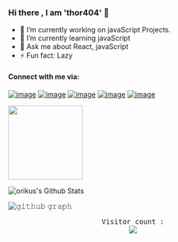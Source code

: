 ### Hi there , I am 'thor404' 👋


- 🔭 I’m currently working on javaScript Projects.
- 🌱 I’m currently learning javaScript
- 💬 Ask me about React, javaScript
- ⚡ Fun fact: Lazy

<!-- - 👯 I’m looking to collaborate on  -->
<!-- - 🤔 I’m looking for help with ... -->
<!-- - 📫 How to reach me: ... -->
<!-- - 😄 Pronouns: ... -->


#### Connect with me via:

[![image](https://img.shields.io/badge/LinkedIn-0077B5?style=for-the-badge&logo=linkedin&logoColor=white)][linkedin]
[![image](https://img.shields.io/badge/Instagram-E4405F?style=for-the-badge&logo=instagram&logoColor=white)][Instagram]
[![image](https://img.shields.io/badge/Twitter-1DA1F2?style=for-the-badge&logo=twitter&logoColor=white)][twitter]
[![image](https://img.shields.io/badge/Tumblr-001935?style=for-the-badge&logo=Tumblr&logoColor=white)][tumblr]
[![image](https://img.shields.io/badge/Facebook-036ce4?style=for-the-badge&logo=Facebook&logoColor=white)][facebook]



 <img height= "150" src="https://github-readme-stats.vercel.app/api/top-langs/?username=thor404&theme=react&layout=compact" />
 
 
 ![orikus's Github Stats](https://github-readme-stats.vercel.app/api?username=thor404&show_icons=true&include_all_commits=true)

![𝚐𝚒𝚝𝚑𝚞𝚋 𝚐𝚛𝚊𝚙𝚑](https://activity-graph.herokuapp.com/graph?username=thor404&theme=react-dark&hide_border=true&area=true)




<samp>
    <p align="center"> 
        Visitor count : <br>
        <img src="https://profile-counter.glitch.me/thor404/count.svg" />
    </p>
</samp>



[facebook]:https://www.facebook.com/pluviophile404
[Instagram]: https://www.instagram.com/torikus_/
[twitter]: https://twitter.com/TorikusS
[linkedin]: https://www.linkedin.com/in/torikus-sadik-8814861b3/
[tumblr]: https://www.tumblr.com/blog/tori404


